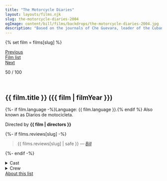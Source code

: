 ```yaml
---
title: "The Motorcycle Diaries"
layout: layouts/films.njk
slug: the-motorcycle-diaries-2004
ogImage: content/bill/films/backdrops/the-motorcycle-diaries-2004.jpg
description: "Based on the journals of Che Guevara, leader of the Cuban Revolution. In his memoirs, Guevara recounts adventures he and best friend Alberto Granado had while crossing South America by motorcycle in the early 1950s."
---
```


{% set film = films[slug] %}

<nav class="films">
  <div class="prev">
    <a href="../phone-booth-2003"><i class="fa-solid fa-chevron-left fa-xs"></i> Previous</a>
  </div>
  <div>
    <a href="../">Film list</a>
  </div>
  <div class="next">
    <a href="../hot-fuzz-2007">Next <i class="fa-solid fa-chevron-right fa-xs"></i></a>
  </div>
</nav>

<p>50 / 100</p>

<article class="film slug-the-motorcycle-diaries-2004">
  <div class="backdrop-and-poster">
    <img class="poster" src="../films/posters/{{ slug }}.jpg" alt="">
    <img class="backdrop" src="../films/backdrops/{{ slug }}.jpg" alt="">
  </div>

  <h1>{{ film.title }} ({{ film | filmYear }})</h1>

  <p>
    {%- if film.language -%}Language: {{ film.language }}.{% endif %}
    Also known as Diarios de motocicleta.
  </p>

  <p class="director">
    Directed by <strong>{{ film | directors }}</strong>
  </p>

  {%- if films.reviews[slug] -%}
    <blockquote> 
      {{ films.reviews[slug] | safe }} <em>—&nbsp;<a href="/bill">Bill</a></em>
    </blockquote> 
  {%- endif -%}

  <details>
    <summary>
      Cast
    </summary>
    <ul>
      {%- for cast in film.credits.cast -%}
        <li>
          {{ cast.name }} as <em>{{ cast.character }}</em>
        </li>
      {%- endfor -%}
    </ul>
  </details>

  <details>
    <summary>
      Crew
    </summary>
    <ul>
      {%- for crew in film.credits.crew -%}
        <li>
          {{ crew.name }} &mdash; <em>{{ crew.job }}</em>
        </li>
      {%- endfor -%}
    </ul>
  </details>

</article>
<footer>
  <a href="../about">About this list</a>
</footer>

